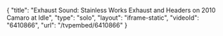 {
    "title": "Exhaust Sound: Stainless Works Exhaust and Headers on 2010 Camaro at Idle",
    "type": "solo",
    "layout": "iframe-static",
    "videoId": "6410866",
    "url": "\/tvpembed\/6410866"
}